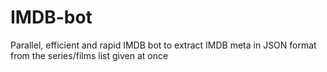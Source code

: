 # IMDB-bot
Parallel, efficient and rapid IMDB bot to extract IMDB meta in JSON format from the series/films list given at once
